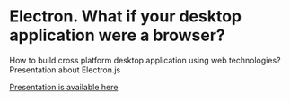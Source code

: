 # Electron. What if your desktop application were a browser?

How to build cross platform desktop application using web technologies? Presentation about Electron.js

[Presentation is available here](http://pres.suevalov.com/electron)

